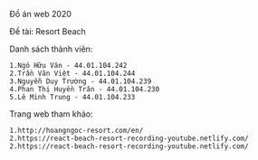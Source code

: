 Đồ  án web 2020

Đề tài: Resort Beach

Danh sách thành viên: 

    1.Ngô Hữu Văn - 44.01.104.242 
    2.Trần Văn Việt - 44.01.104.244  
    3.Nguyễn Duy Trường - 44.01.104.239    
    4.Phan Thị Huyền Trân - 44.01.104.230
    5.Lê Minh Trung - 44.01.104.233

Trang web tham khảo: 

    1.http://hoangngoc-resort.com/en/
    2.https://react-beach-resort-recording-youtube.netlify.com/
    2.https://react-beach-resort-recording-youtube.netlify.com/
